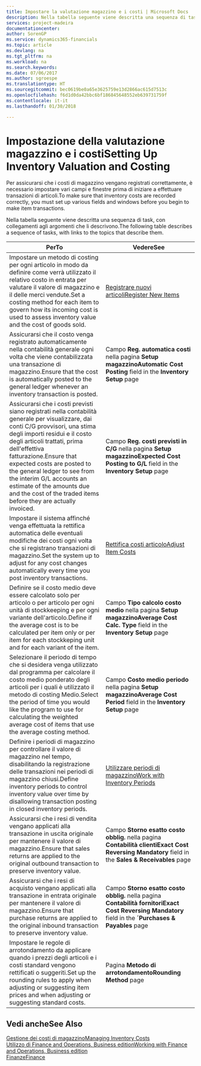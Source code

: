 ```yaml
---
title: Impostare la valutazione magazzino e i costi | Microsoft Docs
description: Nella tabella seguente viene descritta una sequenza di task, con collegamenti agli argomenti che li descrivono.
services: project-madeira
documentationcenter: 
author: SorenGP
ms.service: dynamics365-financials
ms.topic: article
ms.devlang: na
ms.tgt_pltfrm: na
ms.workload: na
ms.search.keywords: 
ms.date: 07/06/2017
ms.author: sgroespe
ms.translationtype: HT
ms.sourcegitcommit: bec0619be0a65e3625759e13d2866ac615d7513c
ms.openlocfilehash: f6d1d0da42bbc6bf186845648552eb639731759f
ms.contentlocale: it-it
ms.lasthandoff: 01/30/2018

---
```

# <a name="setting-up-inventory-valuation-and-costing"></a><span data-ttu-id="2e8e2-103">Impostazione della valutazione magazzino e i costi</span><span class="sxs-lookup"><span data-stu-id="2e8e2-103">Setting Up Inventory Valuation and Costing</span></span>
<span data-ttu-id="2e8e2-104">Per assicurarsi che i costi di magazzino vengano registrati correttamente, è necessario impostare vari campi e finestre prima di iniziare a effettuare transazioni di articoli.</span><span class="sxs-lookup"><span data-stu-id="2e8e2-104">To make sure that inventory costs are recorded correctly, you must set up various fields and windows before you begin to make item transactions.</span></span>

<span data-ttu-id="2e8e2-105">Nella tabella seguente viene descritta una sequenza di task, con collegamenti agli argomenti che li descrivono.</span><span class="sxs-lookup"><span data-stu-id="2e8e2-105">The following table describes a sequence of tasks, with links to the topics that describe them.</span></span>

|<span data-ttu-id="2e8e2-106">**Per**</span><span class="sxs-lookup"><span data-stu-id="2e8e2-106">**To**</span></span>|<span data-ttu-id="2e8e2-107">**Vedere**</span><span class="sxs-lookup"><span data-stu-id="2e8e2-107">**See**</span></span>|  
|------------|-------------|  
|<span data-ttu-id="2e8e2-108">Impostare un metodo di costing per ogni articolo in modo da definire come verrà utilizzato il relativo costo in entrata per valutare il valore di magazzino e il delle merci vendute.</span><span class="sxs-lookup"><span data-stu-id="2e8e2-108">Set a costing method for each item to govern how its incoming cost is used to assess inventory value and the cost of goods sold.</span></span>|[<span data-ttu-id="2e8e2-109">Registrare nuovi articoli</span><span class="sxs-lookup"><span data-stu-id="2e8e2-109">Register New Items</span></span>](inventory-how-register-new-items.md)|  
|<span data-ttu-id="2e8e2-110">Assicurarsi che il costo venga registrato automaticamente nella contabilità generale ogni volta che viene contabilizzata una transazione di magazzino.</span><span class="sxs-lookup"><span data-stu-id="2e8e2-110">Ensure that the cost is automatically posted to the general ledger whenever an inventory transaction is posted.</span></span>|<span data-ttu-id="2e8e2-111">Campo **Reg. automatica costi** nella pagina **Setup magazzino**</span><span class="sxs-lookup"><span data-stu-id="2e8e2-111">**Automatic Cost Posting** field in the **Inventory Setup** page</span></span>|  
|<span data-ttu-id="2e8e2-112">Assicurarsi che i costi previsti siano registrati nella contabilità generale per visualizzare, dai conti C/G provvisori, una stima degli importi residui e il costo degli articoli trattati, prima dell'effettiva fatturazione.</span><span class="sxs-lookup"><span data-stu-id="2e8e2-112">Ensure that expected costs are posted to the general ledger to see from the interim G/L accounts an estimate of the amounts due and the cost of the traded items before they are actually invoiced.</span></span>|<span data-ttu-id="2e8e2-113">Campo **Reg. costi previsti in C/G** nella pagina **Setup magazzino**</span><span class="sxs-lookup"><span data-stu-id="2e8e2-113">**Expected Cost Posting to G/L** field in the **Inventory Setup** page</span></span>|  
|<span data-ttu-id="2e8e2-114">Impostare il sistema affinché venga effettuata la rettifica automatica delle eventuali modifiche dei costi ogni volta che si registrano transazioni di magazzino.</span><span class="sxs-lookup"><span data-stu-id="2e8e2-114">Set the system up to adjust for any cost changes automatically every time you post inventory transactions.</span></span>|[<span data-ttu-id="2e8e2-115">Rettifica costi articolo</span><span class="sxs-lookup"><span data-stu-id="2e8e2-115">Adjust Item Costs</span></span>](inventory-how-adjust-item-costs.md)|  
|<span data-ttu-id="2e8e2-116">Definire se il costo medio deve essere calcolato solo per articolo o per articolo per ogni unità di stockkeeping e per ogni variante dell'articolo.</span><span class="sxs-lookup"><span data-stu-id="2e8e2-116">Define if the average cost is to be calculated per item only or per item for each stockkeping unit and for each variant of the item.</span></span>|<span data-ttu-id="2e8e2-117">Campo **Tipo calcolo costo medio** nella pagina **Setup magazzino**</span><span class="sxs-lookup"><span data-stu-id="2e8e2-117">**Average Cost Calc. Type** field in the **Inventory Setup** page</span></span>|  
|<span data-ttu-id="2e8e2-118">Selezionare il periodo di tempo che si desidera venga utilizzato dal programma per calcolare il costo medio ponderato degli articoli per i quali è utilizzato il metodo di costing Medio.</span><span class="sxs-lookup"><span data-stu-id="2e8e2-118">Select the period of time you would like the program to use for calculating the weighted average cost of items that use the average costing method.</span></span>|<span data-ttu-id="2e8e2-119">Campo **Costo medio periodo** nella pagina **Setup magazzino**</span><span class="sxs-lookup"><span data-stu-id="2e8e2-119">**Average Cost Period** field in the **Inventory Setup** page</span></span>|  
|<span data-ttu-id="2e8e2-120">Definire i periodi di magazzino per controllare il valore di magazzino nel tempo, disabilitando la registrazione delle transazioni nei periodi di magazzino chiusi.</span><span class="sxs-lookup"><span data-stu-id="2e8e2-120">Define inventory periods to control inventory value over time by disallowing transaction posting in closed inventory periods.</span></span>|[<span data-ttu-id="2e8e2-121">Utilizzare periodi di magazzino</span><span class="sxs-lookup"><span data-stu-id="2e8e2-121">Work with Inventory Periods</span></span>](finance-how-to-work-with-inventory-periods.md)|  
|<span data-ttu-id="2e8e2-122">Assicurarsi che i resi di vendita vengano applicati alla transazione in uscita originale per mantenere il valore di magazzino.</span><span class="sxs-lookup"><span data-stu-id="2e8e2-122">Ensure that sales returns are applied to the original outbound transaction to preserve inventory value.</span></span>|<span data-ttu-id="2e8e2-123">Campo **Storno esatto costo obblig.** nella pagina **Contabilità clienti**</span><span class="sxs-lookup"><span data-stu-id="2e8e2-123">**Exact Cost Reversing Mandatory** field in the **Sales & Receivables** page</span></span>|  
|<span data-ttu-id="2e8e2-124">Assicurarsi che i resi di acquisto vengano applicati alla transazione in entrata originale per mantenere il valore di magazzino.</span><span class="sxs-lookup"><span data-stu-id="2e8e2-124">Ensure that purchase returns are applied to the original inbound transaction to preserve inventory value.</span></span>|<span data-ttu-id="2e8e2-125">Campo **Storno esatto costo obblig.** nella pagina **Contabilità fornitori**</span><span class="sxs-lookup"><span data-stu-id="2e8e2-125">**Exact Cost Reversing Mandatory** field in the **´Purchases & Payables** page</span></span>|
|<span data-ttu-id="2e8e2-126">Impostare le regole di arrotondamento da applicare quando i prezzi degli articoli e i costi standard vengono rettificati o suggeriti.</span><span class="sxs-lookup"><span data-stu-id="2e8e2-126">Set up the rounding rules to apply when adjusting or suggesting item prices and when adjusting or suggesting standard costs.</span></span>|<span data-ttu-id="2e8e2-127">Pagina **Metodo di arrotondamento**</span><span class="sxs-lookup"><span data-stu-id="2e8e2-127">**Rounding Method** page</span></span>|  

## <a name="see-also"></a><span data-ttu-id="2e8e2-128">Vedi anche</span><span class="sxs-lookup"><span data-stu-id="2e8e2-128">See Also</span></span>  
[<span data-ttu-id="2e8e2-129">Gestione dei costi di magazzino</span><span class="sxs-lookup"><span data-stu-id="2e8e2-129">Managing Inventory Costs</span></span>](finance-manage-inventory-costs.md)  
[<span data-ttu-id="2e8e2-130">Utilizzo di Finance and Operations, Business edition</span><span class="sxs-lookup"><span data-stu-id="2e8e2-130">Working with Finance and Operations, Business edition</span></span>](ui-work-product.md)  
[<span data-ttu-id="2e8e2-131">Finanze</span><span class="sxs-lookup"><span data-stu-id="2e8e2-131">Finance</span></span>](finance.md)  

